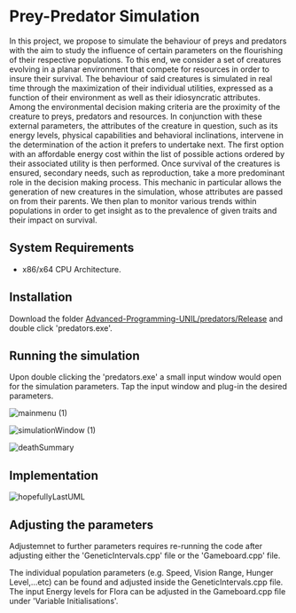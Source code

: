 # Prey-Predator Simulation
In this project, we propose to simulate the behaviour of preys and predators with the aim to study the influence of certain parameters on the flourishing of their respective populations. To this end, we consider a set of creatures evolving in a planar environment that compete for resources in order to insure their survival. The behaviour of said creatures is simulated in real time through the maximization of their individual utilities, expressed as a function of their environment as well as their idiosyncratic attributes. Among the environmental decision making criteria are the proximity of the creature to preys, predators and resources. In conjunction with these external parameters, the attributes of the creature in question, such as its energy levels, physical capabilities and behavioral inclinations, intervene in the determination of the action it prefers to undertake next. The first option with an affordable energy cost within the list of possible actions ordered by their associated utility is then performed. Once survival of the creatures is ensured, secondary needs, such as reproduction, take a more predominant role in the decision making process. This mechanic in particular allows the generation of new creatures in the simulation, whose attributes are passed on from their parents. We then plan to monitor various trends within populations in order to get insight as to the prevalence of given traits and their impact on survival.
## System Requirements

- x86/x64 CPU Architecture.

## Installation
Download the folder [Advanced-Programming-UNIL/predators/Release](https://github.com/mamh4/Advanced-Programming-UNIL/tree/main/predators/Release) and double click 'predators.exe'.

## Running the simulation
Upon double clicking the 'predators.exe' a small input window would open for the simulation parameters. Tap the input window and plug-in the desired parameters.

![mainmenu (1)](https://github.com/mamh4/Advanced-Programming-UNIL/assets/57665567/036edc7b-d993-4d32-8869-272dc2fadc78)

![simulationWindow (1)](https://github.com/mamh4/Advanced-Programming-UNIL/assets/57665567/23c6a16a-e5e5-4466-9a7b-fe9531cc84c6)


![deathSummary](https://github.com/mamh4/Advanced-Programming-UNIL/assets/57665567/e36ca617-9b39-4564-a361-f51318ec88b8)


## Implementation

![hopefullyLastUML](https://github.com/mamh4/Advanced-Programming-UNIL/assets/57665567/3fc32712-ed46-4208-a187-e20a7968f2fc)


## Adjusting the parameters
Adjustemnet to further parameters requires re-running the code after adjusting either the 'GeneticIntervals.cpp' file or the 'Gameboard.cpp' file.

The individual population parameters (e.g. Speed, Vision Range, Hunger Level,...etc) can be found and adjusted inside the GeneticIntervals.cpp file. The input Energy levels for Flora can be adjusted in the Gameboard.cpp file under 'Variable Initialisations'.






